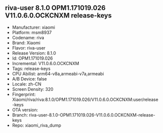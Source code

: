 ## riva-user 8.1.0 OPM1.171019.026 V11.0.6.0.OCKCNXM release-keys
- Manufacturer: xiaomi
- Platform: msm8937
- Codename: riva
- Brand: Xiaomi
- Flavor: riva-user
- Release Version: 8.1.0
- Id: OPM1.171019.026
- Incremental: V11.0.6.0.OCKCNXM
- Tags: release-keys
- CPU Abilist: arm64-v8a,armeabi-v7a,armeabi
- A/B Device: false
- Locale: zh-CN
- Screen Density: 320
- Fingerprint: Xiaomi/riva/riva:8.1.0/OPM1.171019.026/V11.0.6.0.OCKCNXM:user/release-keys
- OTA version: 
- Branch: riva-user-8.1.0-OPM1.171019.026-V11.0.6.0.OCKCNXM-release-keys
- Repo: xiaomi_riva_dump
